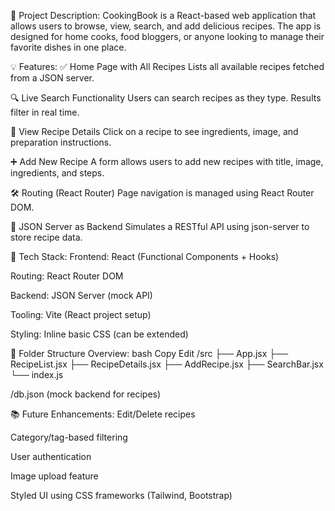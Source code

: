 📌 Project Description:
CookingBook is a React-based web application that allows users to browse, view, search, and add delicious recipes. The app is designed for home cooks, food bloggers, or anyone looking to manage their favorite dishes in one place.

💡 Features:
✅ Home Page with All Recipes
Lists all available recipes fetched from a JSON server.

🔍 Live Search Functionality
Users can search recipes as they type. Results filter in real time.

👀 View Recipe Details
Click on a recipe to see ingredients, image, and preparation instructions.

➕ Add New Recipe
A form allows users to add new recipes with title, image, ingredients, and steps.

🛠️ Routing (React Router)
Page navigation is managed using React Router DOM.

💾 JSON Server as Backend
Simulates a RESTful API using json-server to store recipe data.

🧱 Tech Stack:
Frontend: React (Functional Components + Hooks)

Routing: React Router DOM

Backend: JSON Server (mock API)

Tooling: Vite (React project setup)

Styling: Inline basic CSS (can be extended)

📁 Folder Structure Overview:
bash
Copy
Edit
/src
  ├── App.jsx
  ├── RecipeList.jsx
  ├── RecipeDetails.jsx
  ├── AddRecipe.jsx
  ├── SearchBar.jsx
  └── index.js

/db.json (mock backend for recipes)


📚 Future Enhancements:
Edit/Delete recipes

Category/tag-based filtering

User authentication

Image upload feature

Styled UI using CSS frameworks (Tailwind, Bootstrap)
 
 
